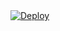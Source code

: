 <a href="https://heroku.com/deploy?template=https://github.com/karaminarani/fsubher/tree/staging">
  <img src="https://www.herokucdn.com/deploy/button.svg" alt="Deploy">
</a>
